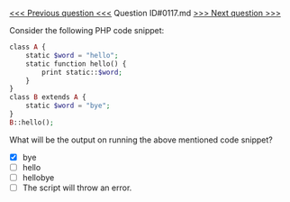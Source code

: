 [<<< Previous question <<<](0116.md)  Question ID#0117.md  [>>> Next question >>>](0118.md) 

Consider the following PHP code snippet:

```php
class A {
    static $word = "hello";
    static function hello() {
        print static::$word;
    }
}
class B extends A {
    static $word = "bye";
}
B::hello();
```
What will be the output on running the above mentioned code snippet?

- [x] bye
- [ ] hello
- [ ] hellobye
- [ ] The script will throw an error.
